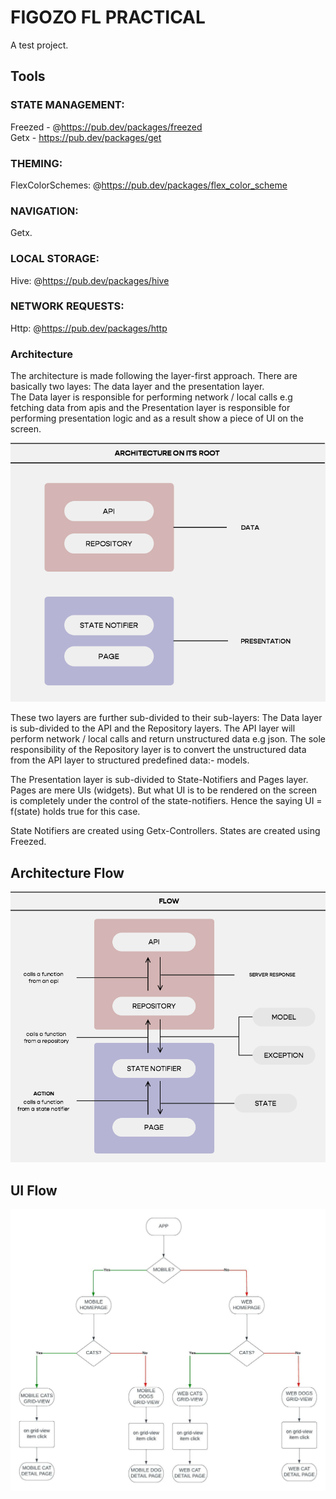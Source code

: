 # FIGOZO FL PRACTICAL

A test project.

## Tools
### STATE MANAGEMENT:  
Freezed - @https://pub.dev/packages/freezed   
Getx - https://pub.dev/packages/get 

### THEMING:
FlexColorSchemes: @https://pub.dev/packages/flex_color_scheme

### NAVIGATION:  
Getx.

### LOCAL STORAGE:
Hive: @https://pub.dev/packages/hive

### NETWORK REQUESTS:
Http: @https://pub.dev/packages/http

### Architecture
The architecture is made following the layer-first approach. There are basically two layes: The data layer and the presentation layer.  
The Data layer is responsible for performing network / local calls e.g fetching data from apis and the
Presentation layer is responsible for performing presentation logic and as a result show a piece of UI
on the screen.

![image info](./assets/images/architecture.png)

These two layers are further sub-divided to their sub-layers:
The Data layer is sub-divided to the API and the Repository layers. The API layer will perform
network / local calls and return unstructured data e.g json. The sole responsibility of the Repository layer
is to
convert the unstructured data from the API layer to structured predefined data:- models.

The Presentation layer is sub-divided to State-Notifiers and Pages layer. Pages are mere UIs (widgets). But
what UI is to be rendered on the screen is completely under the control of the state-notifiers. Hence the
saying UI = f(state) holds true for this case.

State Notifiers are created using Getx-Controllers. States are created using Freezed.

## Architecture Flow
![image info](./assets/images/flow.png)

## UI Flow
![image info](./assets/images/ui-flow.jpeg)